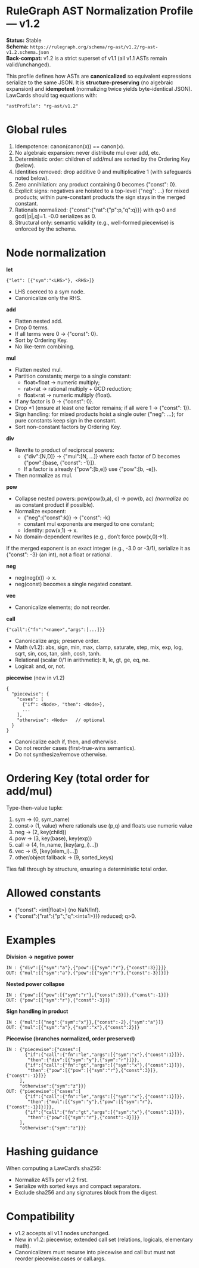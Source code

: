 # RuleGraph AST Normalization Profile — v1.2

**Status:** Stable  
**Schema:** `https://rulegraph.org/schema/rg-ast/v1.2/rg-ast-v1.2.schema.json`  
**Back-compat:** v1.2 is a strict superset of v1.1 (all v1.1 ASTs remain valid/unchanged).

This profile defines how ASTs are **canonicalized** so equivalent expressions serialize to the same JSON. It is **structure-preserving** (no algebraic expansion) and **idempotent** (normalizing twice yields byte-identical JSON).  
LawCards should tag equations with:
```
"astProfile": "rg-ast/v1.2"
```

# Global rules

1. Idempotence: canon(canon(x)) == canon(x).
2. No algebraic expansion: never distribute mul over add, etc.
3. Deterministic order: children of add/mul are sorted by the Ordering Key (below).
4. Identities removed: drop additive 0 and multiplicative 1 (with safeguards noted below).
5. Zero annihilation: any product containing 0 becomes {"const": 0}.
6. Explicit signs: negatives are hoisted to a top-level {"neg": …} for mixed products; within pure-constant products the sign stays in the merged constant.
7. Rationals normalized: {"const":{"rat":{"p":p,"q":q}}} with q>0 and gcd(|p|,q)=1. -0.0 serializes as 0.
8. Structural only: semantic validity (e.g., well-formed piecewise) is enforced by the schema.

# Node normalization
**let**
```
{"let": [{"sym":"<LHS>"}, <RHS>]}
```

- LHS coerced to a sym node.
- Canonicalize only the RHS.

**add**

- Flatten nested add.
- Drop 0 terms.
- If all terms were 0 → {"const": 0}.
- Sort by Ordering Key.
- No like-term combining.

**mul**

- Flatten nested mul.
- Partition constants; merge to a single constant:
    - float×float → numeric multiply;
    - rat×rat → rational multiply + GCD reduction;
    - float×rat → numeric multiply (float).
- If any factor is 0 → {"const": 0}.
- Drop *1 (ensure at least one factor remains; if all were 1 → {"const": 1}).
- Sign handling: for mixed products hoist a single outer {"neg": …}; for pure constants keep sign in the constant.
- Sort non-constant factors by Ordering Key.

**div**

- Rewrite to product of reciprocal powers:
    - {"div":[N,D]} → {"mul":[N, …]} where each factor of D becomes {"pow":[base, {"const": -1}]}.
    - If a factor is already {"pow":[b,e]} use {"pow":[b, -e]}.
- Then normalize as mul.

**pow**

- Collapse nested powers: pow(pow(b,a), c) → pow(b, a*c) (normalize a*c as constant product if possible).
- Normalize exponent:
    - {"neg":{"const":k}} → {"const": -k}
    - constant mul exponents are merged to one constant;
    - identity: pow(x,1) → x.
- No domain-dependent rewrites (e.g., don’t force pow(x,0)→1).

If the merged exponent is an exact integer (e.g., -3.0 or -3/1), serialize it as {"const": -3} (an int), not a float or rational.

**neg**

- neg(neg(x)) → x.
- neg(const) becomes a single negated constant.

**vec**

- Canonicalize elements; do not reorder.

**call**
```
{"call":{"fn":"<name>","args":[...]}}
```

- Canonicalize args; preserve order.
- Math (v1.2): abs, sign, min, max, clamp, saturate, step, mix, exp, log, sqrt, sin, cos, tan, sinh, cosh, tanh.
- Relational (scalar 0/1 in arithmetic): lt, le, gt, ge, eq, ne.
- Logical: and, or, not.

**piecewise** (new in v1.2)
```
{
  "piecewise": {
    "cases": [
      {"if": <Node>, "then": <Node>},
      ...
    ],
    "otherwise": <Node>   // optional
  }
}
```

- Canonicalize each if, then, and otherwise.
- Do not reorder cases (first-true-wins semantics).
- Do not synthesize/remove otherwise.

# Ordering Key (total order for add/mul)

Type-then-value tuple:

1. sym → (0, sym_name)
2. const→ (1, value) where rationals use (p,q) and floats use numeric value
3. neg → (2, key(child))
4. pow → (3, key(base), key(exp))
5. call → (4, fn_name, [key(arg_i)…])
6. vec → (5, [key(elem_i)…])
7. other/object fallback → (9, sorted_keys)

Ties fall through by structure, ensuring a deterministic total order.

# Allowed constants

- {"const": <int|float>} (no NaN/Inf).
- {"const":{"rat":{"p":<int>,"q":<int≥1>}}} reduced; q>0.

# Examples

**Division → negative power**
```
IN : {"div":[{"sym":"a"},{"pow":[{"sym":"r"},{"const":3}]}]}
OUT: {"mul":[{"sym":"a"},{"pow":[{"sym":"r"},{"const":-3}]}]}
```

**Nested power collapse**
```
IN : {"pow":[{"pow":[{"sym":"r"},{"const":3}]},{"const":-1}]}
OUT: {"pow":[{"sym":"r"},{"const":-3}]}
```

**Sign handling in product**
```
IN : {"mul":[{"neg":{"sym":"x"}},{"const":-2},{"sym":"a"}]}
OUT: {"mul":[{"sym":"a"},{"sym":"x"},{"const":2}]}
```

**Piecewise (branches normalized, order preserved)**
```
IN : {"piecewise":{"cases":[
       {"if":{"call":{"fn":"le","args":[{"sym":"x"},{"const":1}]}},
        "then":{"div":[{"sym":"y"},{"sym":"r"}]}},
       {"if":{"call":{"fn":"gt","args":[{"sym":"x"},{"const":1}]}},
        "then":{"pow":[{"pow":[{"sym":"r"},{"const":3}]},{"const":-1}]}}
     ],
     "otherwise":{"sym":"z"}}}
OUT: {"piecewise":{"cases":[
       {"if":{"call":{"fn":"le","args":[{"sym":"x"},{"const":1}]}},
        "then":{"mul":[{"sym":"y"},{"pow":[{"sym":"r"},{"const":-1}]}]}},
       {"if":{"call":{"fn":"gt","args":[{"sym":"x"},{"const":1}]}},
        "then":{"pow":[{"sym":"r"},{"const":-3}]}}
     ],
     "otherwise":{"sym":"z"}}}
```
# Hashing guidance

When computing a LawCard’s sha256:

- Normalize ASTs per v1.2 first.
- Serialize with sorted keys and compact separators.
- Exclude sha256 and any signatures block from the digest.

# Compatibility

- v1.2 accepts all v1.1 nodes unchanged.
- New in v1.2: piecewise; extended call set (relations, logicals, elementary math).
- Canonicalizers must recurse into piecewise and call but must not reorder piecewise.cases or call.args.